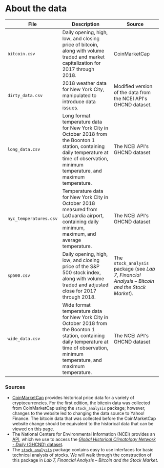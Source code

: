 # About the data

| File | Description | Source |
| --- | --- | --- |
| `bitcoin.csv` | Daily opening, high, low, and closing price of bitcoin, along with volume traded and market capitalization for 2017 through 2018. | CoinMarketCap |
| `dirty_data.csv` | 2018 weather data for New York City, manipulated to introduce data issues. | Modified version of the data from the NCEI API's GHCND dataset. |
| `long_data.csv` | Long format temperature data for New York City in October 2018 from the Boonton 1 station, containing daily temperature at time of observation, minimum temperature, and maximum temperature. | The NCEI API's GHCND dataset |
| `nyc_temperatures.csv` | Temperature data for New York City in October 2018 measured from LaGuardia airport, containing daily minimum, maximum, and average temperature. | The NCEI API's GHCND dataset |
| `sp500.csv` | Daily opening, high, low, and closing price of the S&P 500 stock index, along with volume traded and adjusted close for 2017 through 2018. | The `stock_analysis` package (see *Lab 7, Financial Analysis &ndash; Bitcoin and the Stock Market*). |
| `wide_data.csv` | Wide format temperature data for New York City in October 2018 from the Boonton 1 station, containing daily temperature at time of observation, minimum temperature, and maximum temperature. | The NCEI API's GHCND dataset |

### Sources
- [CoinMarketCap](https://coinmarketcap.com) provides historical price data for a variety of cryptocurrencies. For the first edition, the bitcoin data was collected from CoinMarketCap using the `stock_analysis` package; however, changes to the website led to changing the data source to Yahoo! Finance. The bitcoin data that was collected before the CoinMarketCap website change should be equivalent to the historical data that can be viewed on [this](https://coinmarketcap.com/currencies/bitcoin/historical-data/) page.
- The National Centers for Environmental Information (NCEI) provides an [API](https://www.ncdc.noaa.gov/cdo-web/webservices/v2), which we use to access the [*Global Historical Climatology Network - Daily* (GHCND) dataset](https://www1.ncdc.noaa.gov/pub/data/cdo/documentation/GHCND_documentation.pdf).
- The [`stock_analysis`](https://github.com/fenago/stock-analysis) package contains easy to use interfaces for basic technical analysis of stocks. We will walk through the construction of this package in *Lab 7, Financial Analysis &ndash; Bitcoin and the Stock Market*.
